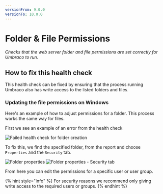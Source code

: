 ```yaml
---
versionFrom: 9.0.0
versionTo: 10.0.0
---
```


# Folder & File Permissions

_Checks that the web server folder and file permissions are set correctly for Umbraco to run._

## How to fix this health check

This health check can be fixed by ensuring that the process running Umbraco also has write access to the listed folders and files.

### Updating the file permissions on Windows

Here's an example of how to adjust permissions for a folder. This process works the same way for files.

First we see an example of an error from the health check

![Failed health check for folder creation](../../../../../11/umbraco-cms/extending/health-check/guides/images/failed\_healthcheck\_folder\_permissions.png)

To fix this, we find the specified folder, from the report and choose `Properties` and the `Security` tab.

![Folder properties](../../../../../11/umbraco-cms/extending/health-check/guides/images/folder\_properties.png) ![Folder properties - Security tab](../../../../../11/umbraco-cms/extending/health-check/guides/images/folder\_properties\_security.png)

From here you can edit the permissions for a specific user or user group.

{% hint style="info" %}
For security reasons we recommend only giving write access to the required users or groups.
{% endhint %}
